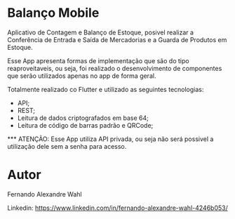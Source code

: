 # Balanço Mobile

Aplicativo de Contagem e Balanço de Estoque, posivel realizar a Conferência de Entrada e Saída de Mercadorias e a Guarda de Produtos em Estoque.

Esse App apresenta formas de implementação que são do tipo reaproveitaveis, ou seja, foi realizado o desenvolvimento de componentes que serão utilizados apenas no app de forma geral.
 
 Totalmente realizado co Flutter e utilizado as seguintes tecnologias:
  * API;
  * REST;
  * Leitura de dados criptografados em base 64;
  * Leitura de código de barras padrão e QRCode;
  
  	
*** ATENÇÃO: Esse App utiliza API privada, ou seja não será possivel a utilização dele sem a senha para acesso.

# Autor

Fernando Alexandre Wahl

Linkedin: https://www.linkedin.com/in/fernando-alexandre-wahl-4246b053/
